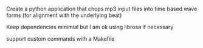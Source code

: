 Create a python application that chops mp3 input files into time based wave forms (for alignment with the underlying beat)

Keep dependencies minimial but I am ok using librosa if necessary

support custom commands with a Makefile


